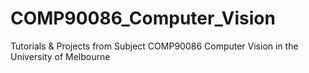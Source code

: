 # COMP90086_Computer_Vision
Tutorials &amp; Projects from Subject COMP90086 Computer Vision in the University of Melbourne
